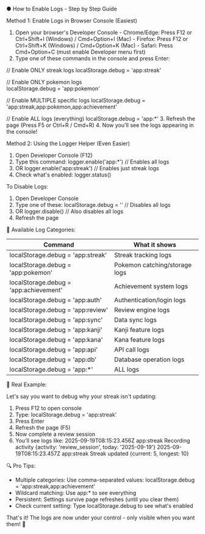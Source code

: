 
● How to Enable Logs - Step by Step Guide

  Method 1: Enable Logs in Browser Console (Easiest)

  1. Open your browser's Developer Console
    - Chrome/Edge: Press F12 or Ctrl+Shift+I (Windows) / Cmd+Option+I (Mac)
    - Firefox: Press F12 or Ctrl+Shift+K (Windows) / Cmd+Option+K (Mac)
    - Safari: Press Cmd+Option+C (must enable Developer menu first)
  2. Type one of these commands in the console and press Enter:

  // Enable ONLY streak logs
  localStorage.debug = 'app:streak'

  // Enable ONLY pokemon logs  
  localStorage.debug = 'app:pokemon'

  // Enable MULTIPLE specific logs
  localStorage.debug = 'app:streak,app:pokemon,app:achievement'

  // Enable ALL logs (everything)
  localStorage.debug = 'app:*'
  3. Refresh the page (Press F5 or Ctrl+R / Cmd+R)
  4. Now you'll see the logs appearing in the console!

  Method 2: Using the Logger Helper (Even Easier)

  1. Open Developer Console (F12)
  2. Type this command:
  logger.enable('app:*')  // Enables all logs
  2. OR
  logger.enable('app:streak')  // Enables just streak logs
  3. Check what's enabled:
  logger.status()

  To Disable Logs:

  1. Open Developer Console
  2. Type one of these:
  localStorage.debug = ''  // Disables all logs
  2. OR
  logger.disable()  // Also disables all logs
  3. Refresh the page

  📝 Available Log Categories:

  | Command                                | What it shows                 |
  |----------------------------------------|-------------------------------|
  | localStorage.debug = 'app:streak'      | Streak tracking logs          |
  | localStorage.debug = 'app:pokemon'     | Pokemon catching/storage logs |
  | localStorage.debug = 'app:achievement' | Achievement system logs       |
  | localStorage.debug = 'app:auth'        | Authentication/login logs     |
  | localStorage.debug = 'app:review'      | Review engine logs            |
  | localStorage.debug = 'app:sync'        | Data sync logs                |
  | localStorage.debug = 'app:kanji'       | Kanji feature logs            |
  | localStorage.debug = 'app:kana'        | Kana feature logs             |
  | localStorage.debug = 'app:api'         | API call logs                 |
  | localStorage.debug = 'app:db'          | Database operation logs       |
  | localStorage.debug = 'app:*'           | ALL logs                      |

  🎯 Real Example:

  Let's say you want to debug why your streak isn't updating:

  1. Press F12 to open console
  2. Type: localStorage.debug = 'app:streak'
  3. Press Enter
  4. Refresh the page (F5)
  5. Now complete a review session
  6. You'll see logs like:
  2025-09-19T08:15:23.456Z app:streak Recording activity {activity: 'review_session', today: '2025-09-19'}
  2025-09-19T08:15:23.457Z app:streak Streak updated {current: 5, longest: 10}

  🔍 Pro Tips:

  - Multiple categories: Use comma-separated values: localStorage.debug = 'app:streak,app:achievement'
  - Wildcard matching: Use app:* to see everything
  - Persistent: Settings survive page refreshes (until you clear them)
  - Check current setting: Type localStorage.debug to see what's enabled

  That's it! The logs are now under your control - only visible when you want them! 🎉